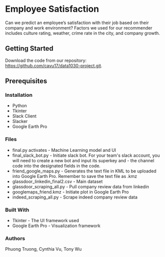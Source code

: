 # Employee Satisfaction

Can we predict an employee’s satisfaction with their job based on their company and work environment? Factors we used for our recommender includes culture rating, weather, crime rate in the city, and company growth.

## Getting Started

Download the code from our repository: https://github.com/cavu17/data1030-project.git.

## Prerequisites

### Installation

- Python
- Tkinter
- Slack Client
- Slacker
- Google Earth Pro

### Files

- final.py activates - Machine Learning model and UI
- final_slack_bot.py - Initiate slack bot. For your team's slack account, you will need to create a new bot and input its superkey and - the channel code into the designated fields in the code.
- friend_google_maps.py - Generates the text file in KML to be uploaded into Google Earth Pro. Remember to save the text file as .kmz
- glassdoor_linkedin_final2.csv - Main dataset
- glassdoor_scraping_all.py - Pull company review data from linkedin
- googlemaps_friend.kmz - Initiate plot in Google Earth Pro
- indeed_scraping_all.py - Scrape indeed company review data

### Built With

- Tkinter - The UI framework used
- Google Earth Pro - Visualization framework

### Authors

Phuong Truong, Cynthia Vu, Tony Wu
